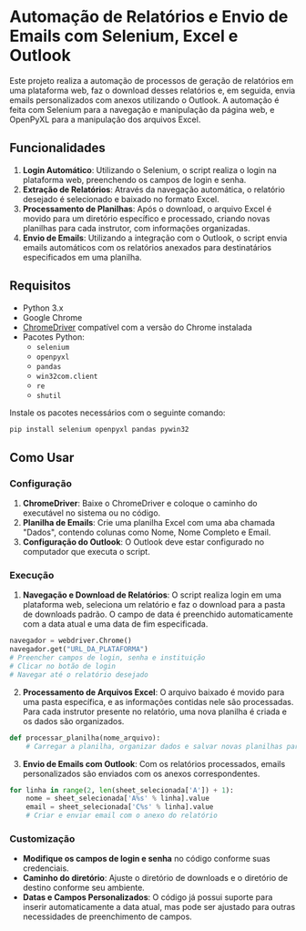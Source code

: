 
# Automação de Relatórios e Envio de Emails com Selenium, Excel e Outlook

Este projeto realiza a automação de processos de geração de relatórios em uma plataforma web, faz o download desses relatórios e, em seguida, envia emails personalizados com anexos utilizando o Outlook. A automação é feita com Selenium para a navegação e manipulação da página web, e OpenPyXL para a manipulação dos arquivos Excel.

## Funcionalidades

1. **Login Automático**: Utilizando o Selenium, o script realiza o login na plataforma web, preenchendo os campos de login e senha.
2. **Extração de Relatórios**: Através da navegação automática, o relatório desejado é selecionado e baixado no formato Excel.
3. **Processamento de Planilhas**: Após o download, o arquivo Excel é movido para um diretório específico e processado, criando novas planilhas para cada instrutor, com informações organizadas.
4. **Envio de Emails**: Utilizando a integração com o Outlook, o script envia emails automáticos com os relatórios anexados para destinatários especificados em uma planilha.

## Requisitos

- Python 3.x
- Google Chrome
- [ChromeDriver](https://sites.google.com/a/chromium.org/chromedriver/downloads) compatível com a versão do Chrome instalada
- Pacotes Python:
  - `selenium`
  - `openpyxl`
  - `pandas`
  - `win32com.client`
  - `re`
  - `shutil`

Instale os pacotes necessários com o seguinte comando:

```bash
pip install selenium openpyxl pandas pywin32
```

## Como Usar

### Configuração

1. **ChromeDriver**: Baixe o ChromeDriver e coloque o caminho do executável no sistema ou no código.
2. **Planilha de Emails**: Crie uma planilha Excel com uma aba chamada "Dados", contendo colunas como Nome, Nome Completo e Email.
3. **Configuração do Outlook**: O Outlook deve estar configurado no computador que executa o script.

### Execução

1. **Navegação e Download de Relatórios**: O script realiza login em uma plataforma web, seleciona um relatório e faz o download para a pasta de downloads padrão. O campo de data é preenchido automaticamente com a data atual e uma data de fim especificada.

```python
navegador = webdriver.Chrome()
navegador.get("URL_DA_PLATAFORMA")
# Preencher campos de login, senha e instituição
# Clicar no botão de login
# Navegar até o relatório desejado
```

2. **Processamento de Arquivos Excel**: O arquivo baixado é movido para uma pasta específica, e as informações contidas nele são processadas. Para cada instrutor presente no relatório, uma nova planilha é criada e os dados são organizados.

```python
def processar_planilha(nome_arquivo):
    # Carregar a planilha, organizar dados e salvar novas planilhas para cada instrutor
```

3. **Envio de Emails com Outlook**: Com os relatórios processados, emails personalizados são enviados com os anexos correspondentes.

```python
for linha in range(2, len(sheet_selecionada['A']) + 1):
    nome = sheet_selecionada['A%s' % linha].value
    email = sheet_selecionada['C%s' % linha].value
    # Criar e enviar email com o anexo do relatório
```

### Customização

- **Modifique os campos de login e senha** no código conforme suas credenciais.
- **Caminho do diretório**: Ajuste o diretório de downloads e o diretório de destino conforme seu ambiente.
- **Datas e Campos Personalizados**: O código já possui suporte para inserir automaticamente a data atual, mas pode ser ajustado para outras necessidades de preenchimento de campos.

